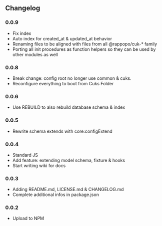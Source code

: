 ## Changelog

### 0.0.9

- Fix index
- Auto index for created_at & updated_at behavior
- Renaming files to be aligned with files from all @rappopo/cuk-* family
- Porting all init procedures as function helpers so they can be used by other modules as well

### 0.0.8

- Break change: config root no longer use common & cuks.
- Reconfigure everything to boot from Cuks Folder

### 0.0.6

- Use REBUILD to also rebuild database schema & index


### 0.0.5

- Rewrite schema extends with core:configExtend

### 0.0.4

- Standard JS
- Add feature: extending model schema, fixture & hooks
- Start writing wiki for docs

### 0.0.3

- Adding README.md, LICENSE.md & CHANGELOG.md
- Complete additional infos in package.json

### 0.0.2

- Upload to NPM
